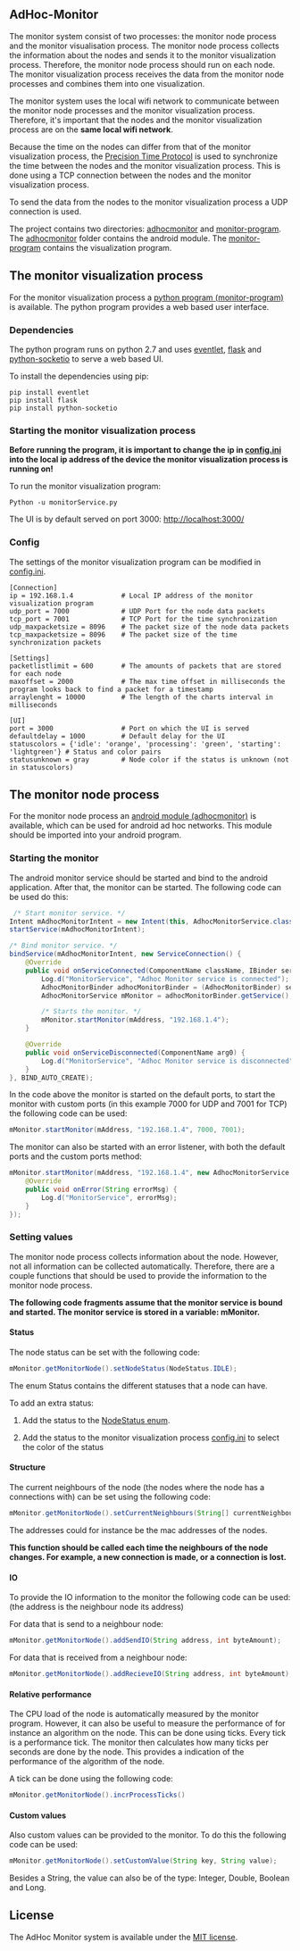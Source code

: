 AdHoc-Monitor
-------------------------

The monitor system consist of two processes: the monitor node process and the monitor visualisation process. The monitor node process collects the information about the nodes and sends it to the monitor visualization process. Therefore, the monitor node process should run on each node. The monitor visualization process receives the data from the monitor node processes and combines them into one visualization. 

The monitor system uses the local wifi network to communicate between the monitor node processes and the monitor visualization process. Therefore, it's important that the nodes and the monitor visualization process are on the __same local wifi network__.

Because the time on the nodes can differ from that of the monitor visualization process, the [Precision Time Protocol](https://en.wikipedia.org/wiki/Precision_Time_Protocol) is used to synchronize the time between the nodes and the monitor visualization process. This is done using a TCP connection between the nodes and the monitor visualization process.

To send the data from the nodes to the monitor visualization process a UDP connection is used.

The project contains two directories: [adhocmonitor](adhocmonitor) and [monitor-program](monitor-program). The [adhocmonitor](adhocmonitor) folder contains the android module. The [monitor-program](monitor-program) contains the visualization program.

The monitor visualization process  
-------------------------------------
For the monitor visualization process a [python program (monitor-program)](monitor-program) is available. The python program provides a web based user interface.

### Dependencies
The python program runs on python 2.7 and uses [eventlet](https://github.com/eventlet/eventlet), [flask](http://flask.pocoo.org/) and [python-socketio](https://github.com/miguelgrinberg/python-socketio) to serve a web based UI.

To install the dependencies using pip:
```
pip install eventlet
pip install flask
pip install python-socketio
```

### Starting the monitor visualization process 
__Before running the program, it is important to change the ip in [config.ini](monitor-program/config.ini) into the local ip address of the device the monitor visualization process is running on!__

To run the monitor visualization program:
```
Python -u monitorService.py
```

The UI is by default served on port 3000: [http://localhost:3000/](http://localhost:3000/)

### Config
The settings of the monitor visualization program can be modified in [config.ini](monitor-program/config.ini).

```
[Connection]
ip = 192.168.1.4            # Local IP address of the monitor visualization program
udp_port = 7000             # UDP Port for the node data packets
tcp_port = 7001             # TCP Port for the time synchronization
udp_maxpacketsize = 8096    # The packet size of the node data packets
tcp_maxpacketsize = 8096    # The packet size of the time synchronization packets

[Settings]
packetlistlimit = 600       # The amounts of packets that are stored for each node
maxoffset = 2000            # The max time offset in milliseconds the program looks back to find a packet for a timestamp
arraylenght = 10000         # The length of the charts interval in milliseconds

[UI]
port = 3000                 # Port on which the UI is served
defaultdelay = 1000         # Default delay for the UI
statuscolors = {'idle': 'orange', 'processing': 'green', 'starting': 'lightgreen'} # Status and color pairs
statusunknown = gray        # Node color if the status is unknown (not in statuscolors)
```

The monitor node process
-----------------------------
For the monitor node process an [android module (adhocmonitor)](adhocmonitor) is available, which can be used for android ad hoc networks. This module should be imported into your android program. 

### Starting the monitor
The android monitor service should be started and bind to the android application. After that, the monitor can be started. 
The following code can be used do this:
```java
 /* Start monitor service. */
Intent mAdhocMonitorIntent = new Intent(this, AdhocMonitorService.class);
startService(mAdhocMonitorIntent);

/* Bind monitor service. */
bindService(mAdhocMonitorIntent, new ServiceConnection() {
    @Override
    public void onServiceConnected(ComponentName className, IBinder service) {
        Log.d("MonitorService", "Adhoc Monitor service is connected");
        AdhocMonitorBinder adhocMonitorBinder = (AdhocMonitorBinder) service;
        AdhocMonitorService mMonitor = adhocMonitorBinder.getService();

        /* Starts the monitor. */
        mMonitor.startMonitor(mAddress, "192.168.1.4");
    }

    @Override
    public void onServiceDisconnected(ComponentName arg0) {
        Log.d("MonitorService", "Adhoc Monitor service is disconnected");
    }
}, BIND_AUTO_CREATE);
```

In the code above the monitor is started on the default ports, to start the monitor with custom ports (in this example 7000 for UDP and 7001 for TCP) the following code can be used:
```java
mMonitor.startMonitor(mAddress, "192.168.1.4", 7000, 7001);
```

The monitor can also be started with an error listener, with both the default ports and the custom ports method:
```java
mMonitor.startMonitor(mAddress, "192.168.1.4", new AdhocMonitorService.MonitorErrorListener() {
    @Override
    public void onError(String errorMsg) {
        Log.d("MonitorService", errorMsg);
    }
});
```

### Setting values
The monitor node process collects information about the node. However, not all information can be collected automatically. Therefore, there are a couple functions that should be used to provide the information to the monitor node process. 

__The following code fragments assume that the monitor service is bound and started. The monitor service is stored in a variable: mMonitor.__
#### Status
The node status can be set with the following code:
```java
mMonitor.getMonitorNode().setNodeStatus(NodeStatus.IDLE);
```

The enum Status contains the different statuses that a node can have. 

To add an extra status:

1. Add the status to the [NodeStatus enum](adhocmonitor/src/main/java/nl/erlkdev/adhocmonitor/NodeStatus.java). 

2. Add the status to the monitor visualization process [config.ini](monitor-program/config.ini) to select the color of the status 


#### Structure
The current neighbours of the node (the nodes where the node has a connections with) can be set using the following code:

```java
mMonitor.getMonitorNode().setCurrentNeighbours(String[] currentNeighbours);
```

The addresses could for instance be the mac addresses of the nodes.

__This function should be called each time the neighbours of the node changes. For example, a new connection is made, or a connection is lost.__


#### IO
To provide the IO information to the monitor the following code can be used:
(the address is the neighbour node its address)

For data that is send to a neighbour node:
```java
mMonitor.getMonitorNode().addSendIO(String address, int byteAmount);
```

For data that is received from a neighbour node:
```java
mMonitor.getMonitorNode().addRecieveIO(String address, int byteAmount);
```
#### Relative performance
The CPU load of the node is automatically measured by the monitor program. However, it can also be useful to measure the performance of for instance an algorithm on the node. This can be done using ticks. Every tick is a performance tick. The monitor then calculates how many ticks per seconds are done by the node. This provides a indication of the performance of the algorithm of the node.

A tick can be done using the following code:
```java
mMonitor.getMonitorNode().incrProcessTicks()
```

#### Custom values
Also custom values can be provided to the monitor. To do this the following code can be used:
```java
mMonitor.getMonitorNode().setCustomValue(String key, String value);
```
Besides a String, the value can also be of the type: Integer, Double, Boolean and Long.

License
-------

The AdHoc Monitor system is available under the [MIT license](LICENSE).

